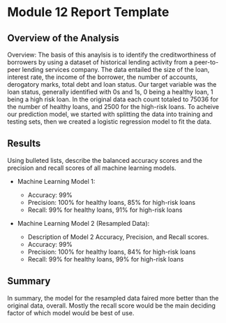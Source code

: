 # Module 12 Report Template

## Overview of the Analysis

Overview: The basis of this anaylsis is to identify the creditworthiness of borrowers by using a dataset of historical lending activity from a peer-to-peer lending services company. The data entailed the size of the loan, interest rate, the income of the borrower, the number of accounts, derogatory marks, total  debt and loan status. Our target variable was the loan status, generally identified with 0s and 1s, 0 being a healthy loan, 1 being a high risk loan. In the original data each count totaled to 75036 for the number of healthy loans, and 2500 for the high-risk loans. To acheive our prediction model, we started with splitting the data into training and testing sets, then we created a logistic regression model to fit the data. 

## Results

Using bulleted lists, describe the balanced accuracy scores and the precision and recall scores of all machine learning models.

* Machine Learning Model 1:
  * Accuracy: 99%
  * Precision: 100% for healthy loans, 85% for high-risk loans 
  * Recall: 99% for healthy loans, 91% for high-risk loans 



* Machine Learning Model 2 (Resampled Data):
  * Description of Model 2 Accuracy, Precision, and Recall scores.
  * Accuracy: 99%
  * Precision: 100% for healthy loans, 84% for high-risk loans 
  * Recall: 99% for healthy loans, 99% for high-risk loans 

## Summary

In summary, the model for the resampled data faired more better than the original data, overall. Mostly the recall score would be the main deciding factor of which model would be best of use. 


